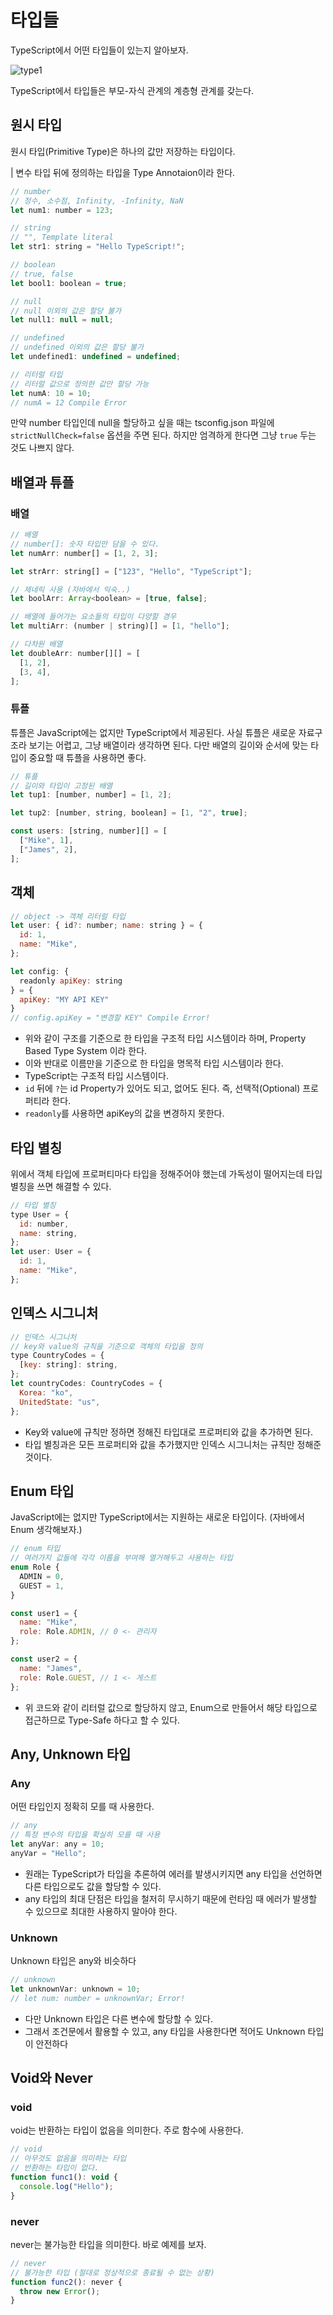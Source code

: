 # 타입들

TypeScript에서 어떤 타입들이 있는지 알아보자.

![type1](./images/type1.png)

TypeScript에서 타입들은 부모-자식 관계의 계층형 관계를 갖는다.

## 원시 타입

원시 타입(Primitive Type)은 하나의 값만 저장하는 타입이다.

| 변수 타입 뒤에 정의하는 타입을 Type Annotaion이라 한다.

```javascript
// number
// 정수, 소수점, Infinity, -Infinity, NaN
let num1: number = 123;

// string
// "", Template literal
let str1: string = "Hello TypeScript!";

// boolean
// true, false
let bool1: boolean = true;

// null
// null 이외의 값은 할당 불가
let null1: null = null;

// undefined
// undefined 이외의 값은 할당 불가
let undefined1: undefined = undefined;

// 리터럴 타입
// 리터럴 값으로 정의한 값만 할당 가능
let numA: 10 = 10;
// numA = 12 Compile Error
```

만약 number 타입인데 null을 할당하고 싶을 때는 tsconfig.json 파일에 `strictNullCheck=false` 옵션을 주면 된다. 하지만 엄격하게 한다면 그냥 `true` 두는 것도 나쁘지 않다.

## 배열과 튜플

### 배열

```javascript
// 배열
// number[]: 숫자 타입만 담을 수 있다.
let numArr: number[] = [1, 2, 3];

let strArr: string[] = ["123", "Hello", "TypeScript"];

// 제네릭 사용 (자바에서 익숙..)
let boolArr: Array<boolean> = [true, false];

// 배열에 들어가는 요소들의 타입이 다양할 경우
let multiArr: (number | string)[] = [1, "hello"];

// 다차원 배열
let doubleArr: number[][] = [
  [1, 2],
  [3, 4],
];
```

### 튜플

튜플은 JavaScript에는 없지만 TypeScript에서 제공된다. 사실 튜플은 새로운 자료구조라 보기는 어렵고, 그냥 배열이라 생각하면 된다. 다만 배열의 길이와 순서에 맞는 타입이 중요할 때 튜플을 사용하면 좋다.

```javascript
// 튜플
// 길이와 타입이 고정된 배열
let tup1: [number, number] = [1, 2];

let tup2: [number, string, boolean] = [1, "2", true];

const users: [string, number][] = [
  ["Mike", 1],
  ["James", 2],
];
```

## 객체

```javascript
// object -> 객체 리터럴 타입
let user: { id?: number; name: string } = {
  id: 1,
  name: "Mike",
};

let config: {
  readonly apiKey: string
} = {
  apiKey: "MY API KEY"
}
// config.apiKey = "변경할 KEY" Compile Error!
```

- 위와 같이 구조를 기준으로 한 타입을 구조적 타입 시스템이라 하며, Property Based Type System 이라 한다.
- 이와 반대로 이름만을 기준으로 한 타입을 명목적 타입 시스템이라 한다.
- TypeScript는 구조적 타입 시스템이다.
- `id` 뒤에 `?`는 id Property가 있어도 되고, 없어도 된다. 즉, 선택적(Optional) 프로퍼티라 한다.
- `readonly`를 사용하면 apiKey의 값을 변경하지 못한다.

## 타입 별칭

위에서 객체 타입에 프로퍼티마다 타입을 정해주어야 했는데 가독성이 떨어지는데 타입 별칭을 쓰면 해결할 수 있다.

```javascript
// 타입 별칭
type User = {
  id: number,
  name: string,
};
let user: User = {
  id: 1,
  name: "Mike",
};
```

## 인덱스 시그니처

```javascript
// 인덱스 시그니처
// key와 value의 규칙을 기준으로 객체의 타입을 정의
type CountryCodes = {
  [key: string]: string,
};
let countryCodes: CountryCodes = {
  Korea: "ko",
  UnitedState: "us",
};
```

- Key와 value에 규칙만 정하면 정해진 타입대로 프로퍼티와 값을 추가하면 된다.
- 타입 별칭과은 모든 프로퍼티와 값을 추가했지만 인덱스 시그니처는 규칙만 정해준 것이다.

## Enum 타입

JavaScript에는 없지만 TypeScript에서는 지원하는 새로운 타입이다. (자바에서 Enum 생각해보자.)

```javascript
// enum 타입
// 여러가지 값들에 각각 이름을 부여해 열거해두고 사용하는 타입
enum Role {
  ADMIN = 0,
  GUEST = 1,
}

const user1 = {
  name: "Mike",
  role: Role.ADMIN, // 0 <- 관리자
};

const user2 = {
  name: "James",
  role: Role.GUEST, // 1 <- 게스트
};
```

- 위 코드와 같이 리터럴 값으로 할당하지 않고, Enum으로 만들어서 해당 타입으로 접근하므로 Type-Safe 하다고 할 수 있다.

## Any, Unknown 타입

### Any

어떤 타입인지 정확히 모를 때 사용한다.

```javascript
// any
// 특정 변수의 타입을 확실히 모를 때 사용
let anyVar: any = 10;
anyVar = "Hello";
```

- 원래는 TypeScript가 타입을 추론하여 에러를 발생시키지면 any 타입을 선언하면 다른 타입으로도 값을 할당할 수 있다.
- any 타입의 최대 단점은 타입을 철저히 무시하기 때문에 런타임 때 에러가 발생할 수 있으므로 최대한 사용하지 말아야 한다.

### Unknown

Unknown 타입은 any와 비슷하다

```javascript
// unknown
let unknownVar: unknown = 10;
// let num: number = unknownVar; Error!
```

- 다만 Unknown 타입은 다른 변수에 할당할 수 있다.
- 그래서 조건문에서 활용할 수 있고, any 타입을 사용한다면 적어도 Unknown 타입이 안전하다

## Void와 Never

### void

void는 반환하는 타입이 없음을 의미한다. 주로 함수에 사용한다.

```javascript
// void
// 아무것도 없음을 의미하는 타입
// 반환하는 타입이 없다.
function func1(): void {
  console.log("Hello");
}
```

### never

never는 불가능한 타입을 의미한다. 바로 예제를 보자.

```javascript
// never
// 불가능한 타입 (절대로 정상적으로 종료될 수 없는 상황)
function func2(): never {
  throw new Error();
}
```
